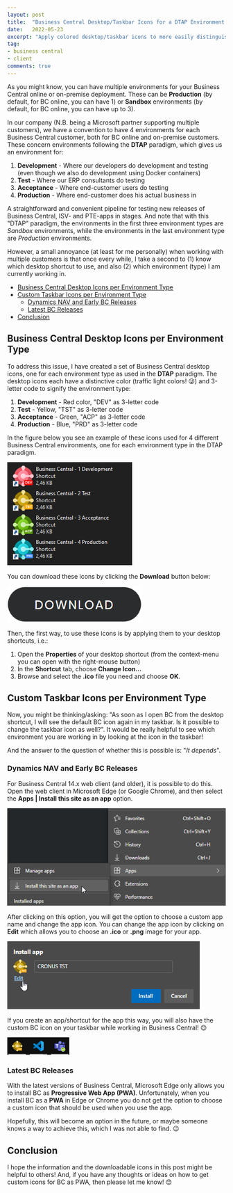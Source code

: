```yaml
---
layout: post
title:  "Business Central Desktop/Taskbar Icons for a DTAP Environment Pipeline"
date:   2022-05-23
excerpt: "Apply colored desktop/taskbar icons to more easily distinguish between environments to open."
tag:
- business central
- client
comments: true
---
```


As you might know, you can have multiple environments for your Business Central online or on-premise deployment.
These can be **Production** (by default, for BC online, you can have 1) or **Sandbox** environments (by default, for BC online, you can have up to 3).

In our company (N.B. being a Microsoft partner supporting multiple customers), we have a convention to have 4 environments for each Business Central customer, both for BC online and on-premise customers.
These concern environments following the **DTAP** paradigm, which gives us an environment for:

1. **Development** - Where our developers do development and testing (even though we also do development using Docker containers)
2. **Test** - Where our ERP consultants do testing
3. **Acceptance** - Where end-customer users do testing
4. **Production** - Where end-customer does his actual business in

A straightforward and convenient pipeline for testing new releases of Business Central, ISV- and PTE-apps in stages.
And note that with this "DTAP" paradigm, the environments in the first three environment types are _Sandbox_ environments, while the environments in the last environment type are _Production_ environments.

However, a small annoyance (at least for me personally) when working with multiple customers is that once every while, I take a second to (1) know which desktop shortcut to use, and also (2) which environment (type) I am currently working in.

* [Business Central Desktop Icons per Environment Type](#business-central-desktop-icons-per-environment-type)
* [Custom Taskbar Icons per Environment Type](#custom-taskbar-icons-per-environment-type)
  * [Dynamics NAV and Early BC Releases](#dynamics-nav-and-early-bc-releases)
  * [Latest BC Releases](#latest-bc-releases)
* [Conclusion](#conclusion)

## Business Central Desktop Icons per Environment Type

To address this issue, I have created a set of Business Central desktop icons, one for each environment type as used in the **DTAP** paradigm.
The desktop icons each have a distinctive color (traffic light colors! 😜) and 3-letter code to signify the environment type:

1. **Development** - Red color, "DEV" as 3-letter code
2. **Test** - Yellow, "TST" as 3-letter code
3. **Acceptance** - Green, "ACP" as 3-letter code
4. **Production** - Blue, "PRD" as 3-letter code

In the figure below you see an example of these icons used for 4 different Business Central environments, one for each environment type in the DTAP paradigm.

![environmentIconsSample](/assets/img/environmentIcons/desktop-icons-sample-2.png)

You can download these icons by clicking the **Download** button below:

[![download-icons](/assets/img/environmentIcons/download-button.png)](/assets/downloads/bc_environment_icons.zip)

Then, the first way, to use these icons is by applying them to your desktop shortcuts, i.e.:

1. Open the **Properties** of your desktop shortcut (from the context-menu you can open with the right-mouse button)
2. In the **Shortcut** tab, choose **Change Icon...**
3. Browse and select the **.ico** file you need and choose **OK**.

## Custom Taskbar Icons per Environment Type

Now, you might be thinking/asking: "As soon as I open BC from the desktop shortcut, I will see the default BC icon again in my taskbar. Is it possible to change the taskbar icon as well?".
It would be really helpful to see which environment you are working in by looking at the icon in the taskbar!

And the answer to the question of whether this is possible is: "_It depends_".

### Dynamics NAV and Early BC Releases

For Business Central 14.x web client (and older), it is possible to do this.
Open the web client in Microsoft Edge (or Google Chrome), and then select the **Apps | Install this site as an app** option.

![install-this-site-as-an-app](/assets/img/environmentIcons/install-this-site-as-an-app.png)

After clicking on this option, you will get the option to choose a custom app name and change the app icon.
You can change the app icon by clicking on **Edit** which allows you to choose an **.ico** or **.png** image for your app.

![install-app-change-icon](/assets/img/environmentIcons/install-app-change-icon.png)

If you create an app/shortcut for the app this way, you will also have the custom BC icon on your taskbar while working in Business Central! 😊

![taskbar-icon-bc-tst](/assets/img/environmentIcons/taskbar-icon-bc-tst.png)

### Latest BC Releases

With the latest versions of Business Central, Microsoft Edge only allows you to install BC as **Progressive Web App (PWA)**.
Unfortunately, when you install BC as a **PWA** in Edge or Chrome you do not get the option to choose a custom icon that should be used when you use the app.

Hopefully, this will become an option in the future, or maybe someone knows a way to achieve this, which I was not able to find. 😉

## Conclusion

I hope the information and the downloadable icons in this post might be helpful to others!
And, if you have any thoughts or ideas on how to get custom icons for BC as PWA, then please let me know! 😊
